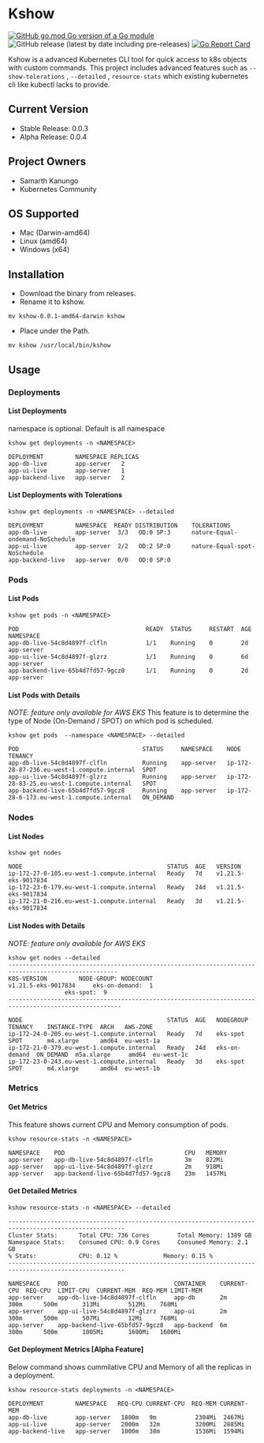 # Kshow
[![GitHub go.mod Go version of a Go module](https://img.shields.io/github/go-mod/go-version/gomods/athens.svg)](https://github.com/gomods/athens) ![GitHub release (latest by date including pre-releases)](https://img.shields.io/github/v/release/sam0392in/kshow?include_prereleases)
[![Go Report Card](https://goreportcard.com/badge/github.com/sam0392in/kshow)](https://goreportcard.com/report/github.com/sam0392in/kshow)


Kshow is a advanced Kubernetes CLI tool for quick access to k8s objects with custom commands.
This project includes advanced features such as ```--show-tolerations``` , ```--detailed``` , ```resource-stats``` which existing kubernetes cli like kubectl lacks to provide.

## Current Version
- Stable Release: 0.0.3
- Alpha Release: 0.0.4

## Project Owners
- Samarth Kanungo
- Kubernetes Community

## OS Supported
- Mac (Darwin-amd64)
- Linux (amd64)
- Windows (x64)

## Installation
- Download the binary from releases.
- Rename it to kshow.
```
mv kshow-0.0.1-amd64-darwin kshow
```
- Place under the Path.
```
mv kshow /usr/local/bin/kshow
```

## Usage

### Deployments

#### **List Deployments**

namespace is optional. Default is all namespace
```
kshow get deployments -n <NAMESPACE>

DEPLOYMENT         NAMESPACE REPLICAS    
app-db-live        app-server   2        
app-ui-live        app-server   1    
app-backend-live   app-server   2 
```

#### **List Deployments with Tolerations**

```
kshow get deployments -n <NAMESPACE> --detailed

DEPLOYMENT         NAMESPACE  READY DISTRIBUTION    TOLERATIONS
app-db-live        app-server  3/3   OD:0 SP:3      nature-Equal-ondemand-NoSchedule
app-ui-live        app-server  2/2   OD:2 SP:0      nature-Equal-spot-NoSchedule
app-backend-live   app-server  0/0   OD:0 SP:0
```

### Pods

#### **List Pods**
```
kshow get pods -n <NAMESPACE>

POD                                    READY  STATUS     RESTART  AGE   NAMESPACE
app-db-live-54c8d4897f-clfln           1/1    Running    0        2d    app-server
app-ui-live-54c8d4897f-glzrz           1/1    Running    0        6d    app-server
app-backend-live-65b4d7fd57-9gcz8      1/1    Running    0        2d    app-server
```

#### **List Pods with Details**
*NOTE: feature only available for AWS EKS*
This feature is to determine the type of Node (On-Demand / SPOT) on which pod is scheduled.

```
kshow get pods  --namespace <NAMESPACE> --detailed

POD                                   STATUS     NAMESPACE    NODE                                         TENANCY
app-db-live-54c8d4897f-clfln          Running    app-server   ip-172-28-87-236.eu-west-1.compute.internal  SPOT
app-ui-live-54c8d4897f-glzrz          Running    app-server   ip-172-28-83-25.eu-west-1.compute.internal   SPOT
app-backend-live-65b4d7fd57-9gcz8     Running    app-server   ip-172-28-6-173.eu-west-1.compute.internal   ON_DEMAND
```

### Nodes

#### **List Nodes**
```
kshow get nodes

NODE                                         STATUS  AGE   VERSION
ip-172-27-0-105.eu-west-1.compute.internal   Ready   7d    v1.21.5-eks-9017834
ip-172-23-0-179.eu-west-1.compute.internal   Ready   24d   v1.21.5-eks-9017834
ip-172-21-0-216.eu-west-1.compute.internal   Ready   3d    v1.21.5-eks-9017834
```

#### **List Nodes with Details**

*NOTE: feature only available for AWS EKS*

```
kshow get nodes --detailed
-----------------------------------------------------------------------------------------------------
K8S-VERSION			NODE-GROUP: NODECOUNT
v1.21.5-eks-9017834		eks-on-demand:  1
				eks-spot:  9
------------------------------------------------------------------------------------------------------

NODE                                         STATUS  AGE   NODEGROUP      TENANCY    INSTANCE-TYPE  ARCH   AWS-ZONE    
ip-172-24-0-205.eu-west-1.compute.internal   Ready   7d    eks-spot       SPOT       m4.xlarge      amd64  eu-west-1a 
ip-172-21-0-379.eu-west-1.compute.internal   Ready   24d   eks-on-demand  ON_DEMAND  m5a.xlarge     amd64  eu-west-1c
ip-172-23-0-243.eu-west-1.compute.internal   Ready   3d    eks-spot       SPOT       m4.xlarge      amd64  eu-west-1b
```


### Metrics

#### **Get Metrics**

This feature shows current CPU and Memory consumption of pods.

```
kshow resource-stats -n <NAMESPACE>

NAMESPACE    POD                                  CPU   MEMORY
app-server   app-db-live-54c8d4897f-clfln         3m    822Mi
app-server   app-ui-live-54c8d4897f-glzrz         2m    918Mi
app-server   app-backend-live-65b4d7fd57-9gcz8    23m   1457Mi
```

#### **Get Detailed Metrics**
```
kshow resource-stats -n <NAMESPACE> --detailed

-------------------------------------------------------------------------------------------------------
Cluster Stats: 		Total CPU: 736 Cores		Total Memory: 1389 GB
Namespace Stats: 	Consumed CPU: 0.9 Cores		Consumed Memory: 2.1 GB
% Stats: 	        CPU: 0.12 %		        Memory: 0.15 %
-------------------------------------------------------------------------------------------------------

NAMESPACE  	  POD                              CONTAINER    CURRENT-CPU  REQ-CPU  LIMIT-CPU  CURRENT-MEM  REQ-MEM LIMIT-MEM
app-server    app-db-live-54c8d4897f-clfln     app-db       2m          300m      500m       313Mi        512Mi    768Mi
app-server    app-ui-live-54c8d4897f-glzrz     app-ui       2m          300m      500m       507Mi        12Mi     768Mi
app-server    app-backend-live-65bfd57-9gcz8   app-backend  6m          300m      500m       1005Mi       1600Mi   1600Mi
```

#### **Get Deployment Metrics** [Alpha Feature]

Below command shows cummilative CPU and Memory of all the replicas in a deployment.

```
kshow resource-stats deployments -n <NAMESPACE>

DEPLOYMENT         NAMESPACE   REQ-CPU CURRENT-CPU  REQ-MEM CURRENT-MEM
app-db-live        app-server   1800m   9m           2304Mi  2467Mi        
app-ui-live        app-server   2000m   32m          3200Mi  2885Mi   
app-backend-live   app-server   1000m   38m          1536Mi  1594Mi
```
